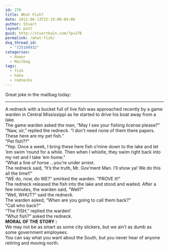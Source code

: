 ```yaml
---
id: 276
title: What Fish?
date: 2012-06-13T22:19:00-04:00
author: Stuart
layout: post
guid: http://stuartbain.com/?p=276
permalink: /what-fish/
dsq_thread_id:
  - "725104932"
categories:
  - Humor
  - Mailbag
tags:
  - fish
  - haha
  - rednecks
---
```

Great joke in the mailbag today:

* * *

A redneck with a bucket full of live fish was approached recently by a game warden in Central Mississippi as he started to drive his boat away from a lake.  
The game warden asked the man, &#8220;May I see your fishing license please?&#8221;  
&#8220;Naw, sir,&#8221; replied the redneck. &#8220;I don&#8217;t need none of them there papers. These here are my pet fish.&#8221;  
&#8220;Pet fish??&#8221;  
&#8220;Yep. Once a week, I bring these here fish o&#8217;mine down to the lake and let &#8217;em swim &#8217;round for a while. Then when I whistle, they swim right back into my net and I take &#8217;em home.&#8221;  
&#8220;What a line of horse &#8230;you&#8217;re under arrest.  
The redneck said, &#8220;It&#8217;s the truth, Mr. Gov&#8217;ment Man. I&#8217;ll show ya! We do this all the time!!&#8221;  
&#8220;WE do, now, do WE?&#8221; smirked the warden. &#8220;PROVE it!&#8221;  
The redneck released the fish into the lake and stood and waited. After a few minutes, the warden said, &#8220;Well?&#8221;  
&#8220;Well, WHUT?&#8221; said the redneck.  
The warden asked, &#8220;When are you going to call them back?&#8221;  
&#8220;Call who back?&#8221;  
&#8220;The FISH,&#8221; replied the warden!  
&#8220;Whut fish?&#8221; asked the redneck.  
**MORAL OF THE STORY :**  
We may not be as smart as some city slickers, but we ain&#8217;t as dumb as some government employees.  
You can say what you want about the South, but you never hear of anyone retiring and moving north.